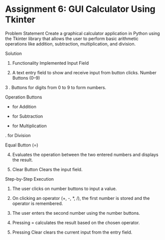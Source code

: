 # Assignment 6: GUI Calculator Using Tkinter
Problem Statement
Create a graphical calculator application in Python using the Tkinter library that allows the user to perform basic arithmetic operations like addition, subtraction, multiplication, and division.

Solution 
1. Functionality Implemented
Input Field

2. A text entry field to show and receive input from button clicks.
 Number Buttons (0–9)

3 . Buttons for digits from 0 to 9 to form numbers.

Operation Buttons

+ for Addition

- for Subtraction

* for Multiplication

 .  for Division

   Equal Button (=)

4. Evaluates the operation between the two entered numbers and displays the result.

5. Clear Button
Clears the input field.

Step-by-Step Execution
1. The user clicks on number buttons to input a value.

2. On clicking an operator (+, -, *, /), the first number is stored and the operator is remembered.

3. The user enters the second number using the number buttons.

4. Pressing = calculates the result based on the chosen operator.

5. Pressing Clear clears the current input from the entry field.


